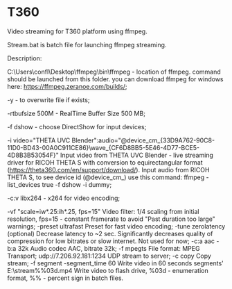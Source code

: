 # T360
Video streaming for T360 platform using ffmpeg.

Stream.bat is batch file for launching ffmpeg streaming.

Description:

C:\Users\confl\Desktop\ffmpeg\bin\ffmpeg - location of ffmpeg. command should be launched from this folder. you can download ffmpeg for windows here: https://ffmpeg.zeranoe.com/builds/;

-y - to overwrite file if exists;

-rtbufsize 500M - RealTime Buffer Size 500 MB;

-f dshow - choose DirectShow for input devices;

-i video="THETA UVC Blender":audio="@device_cm_{33D9A762-90C8-11D0-BD43-00A0C911CE86}\wave_{CF6D8BB5-5E46-4D77-BCE5-4D8B3B53054F}"
Input video from THETA UVC Blender - live streaming driver for RICOH THETA S with conversion to equirectangular format (https://theta360.com/en/support/download/). Input audio from RICOH THETA S, to see device id (@device_cm_) use this command: ffmpeg -list_devices true -f dshow -i dummy;

-c:v libx264 - x264 for video encoding;

-vf "scale=iw*.25:ih*.25, fps=15"
Video filter: 1/4 scaling from initial resolution, fps=15 - constant framerate to avoid "Past duration too large" warnings;
-preset ultrafast
Preset for fast video encoding;
-tune zerolatency (optional)
Decrease latency to ~2 sec. Significantly decreases quality of compression for low bitrates or slow internet. Not used for now;
-c:a aac -b:a 32k
Audio codec AAC, bitrate 32k;
-f mpegts
File format: MPEG Transport;
udp://7.206.92.181:1234
UDP stream to server;
-c copy
Copy stream;
-f segment -segment_time 60
Write video in 60 seconds segments'
E:\stream%%03d.mp4
Write video to flash drive, %03d - enumeration format, %% - percent sign in batch files.
